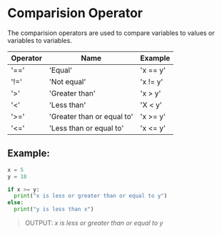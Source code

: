# Comparision Operator

The comparision operators are used to compare variables to values or variables to variables.

| Operator | Name | Example |
|----------|------|---------|
| '==' | 'Equal' | 'x == y' |
| '!=' | 'Not equal' | 'x != y' |
| '>' | 'Greater than' | 'x > y' |
| '<' | 'Less than' | 'X < y' |
| '>=' | 'Greater than or equal to' | 'x >= y' |
| '<=' | 'Less than or equal to' | 'x <= y' |


## Example:

```python
x = 5
y = 18

if x >= y:
  print("x is less or greater than or equal to y")
else:
  print("y is less than x")
```
> OUTPUT: _x is less or greater than or equal to y_



